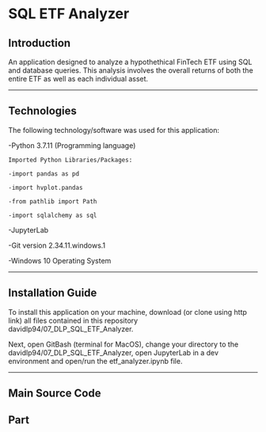# SQL ETF Analyzer
## Introduction
An application designed to analyze a hypothethical FinTech ETF using SQL and database queries. This analysis involves the overall returns of both the entire ETF as well as each individual asset.

---

## Technologies

The following technology/software was used for this application:


-Python 3.7.11 (Programming language)

    Imported Python Libraries/Packages:
    
    -import pandas as pd
    
    -import hvplot.pandas
    
    -from pathlib import Path
    
    -import sqlalchemy as sql
    
-JupyterLab

-Git version 2.34.11.windows.1

-Windows 10 Operating System

---

## Installation Guide

To install this application on your machine, download (or clone using http link) all files contained in this repository davidlp94/07_DLP_SQL_ETF_Analyzer.

Next, open GitBash (terminal for MacOS), change your directory to the davidlp94/07_DLP_SQL_ETF_Analyzer, open JupyterLab in a dev environment and open/run the etf_analyzer.ipynb file.

---

## Main Source Code

## Part









